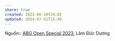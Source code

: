 ```yaml
---
share: true
created: 2023-06-10T20:02
updated: 2024-07-01T15:49
---
```

Nguồn:: [ABG Open Special 2023](ABG%20Open%20Special%202023.md), Lâm Đức Dương
